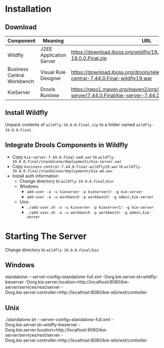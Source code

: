 
# Installation

## Download
|Component|Meaning|URL|
|---|---|---|
|Wildfly|J2EE Application Server|https://download.jboss.org/wildfly/19.0.0.Final/wildfly-19.0.0.Final.zip|
|Business Central Workbench|Visual Rule Designer|https://download.jboss.org/drools/release/7.44.0.Final/business-central-7.44.0.Final-wildfly19.war|
|KieServer|Drools Runtime|https://repo1.maven.org/maven2/org/kie/server/kie-server/7.44.0.Final/kie-server-7.44.0.Final-ee8.war|

## Install Wildfly

Unpack contents of `wildfly-19.0.0.Final.zip` to a folder named `wildfly-19.0.0.Final`.

## Integrate Drools Components in Wildfly

* Copy `kie-server-7.44.0.Final-ee8.war` to `wildfly-19.0.0.Final/standalone/deployments/kie-server.war`  
* Copy `business-central-7.44.0.Final-wildfly19.war` to `wildfly-19.0.0.Final/standalone/deployments/kie-wb.war`  
* Install auth information  
  * Change directory to `wildfly-19.0.0.Final/bin`  
  * Windows
    * `add-user -a -u kieserver -p kieserver1! -g kie-server`
    * `add-user -a -u workbench -p workbench! -g admin,kie-server`
  * Unix  
    * `./add-user.sh -a -u kieserver -p kieserver1! -g kie-server`  
    * `./add-user.sh -a -u workbench -p workbench! -g admin,kie-server`  



# Starting The Server

Change directory to `wildfly-19.0.0.Final/bin`  

## Windows
standalone --server-config=standalone-full.xml -Dorg.kie.server.id=wildfly-kieserver -Dorg.kie.server.location=http://localhost:8080/kie-server/services/rest/server -Dorg.kie.server.controller=http://localhost:8080/kie-wb/rest/controller

## Unix
./standalone.sh --server-config=standalone-full.xml -Dorg.kie.server.id=wildfly-kieserver -Dorg.kie.server.location=http://localhost:8080/kie-server/services/rest/server -Dorg.kie.server.controller=http://localhost:8080/kie-wb/rest/controller